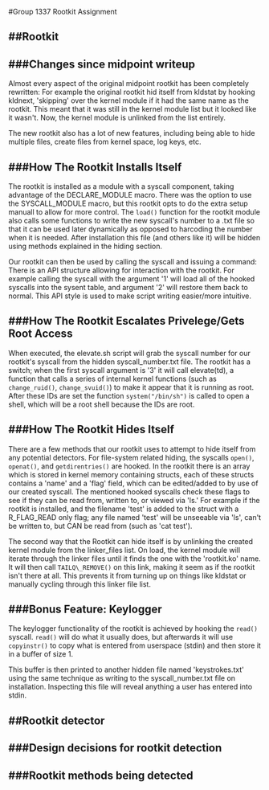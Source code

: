 #Group 1337 Rootkit Assignment

##Rootkit 
---


###Changes since midpoint writeup
---

Almost every aspect of the original midpoint rootkit has been completely rewritten: For example the original rootkit hid itself from kldstat by hooking kldnext, 'skipping' over the kernel module if it had the same name as the rootkit. This meant that it was still in the kernel module list but it looked like it wasn't. Now, the kernel module is unlinked from the list entirely.

The new rootkit also has a lot of new features, including being able to hide multiple files, create files from kernel space, log keys, etc.


###How The Rootkit Installs Itself
---

The rootkit is installed as a module with a syscall component, taking advantage of the DECLARE_MODULE macro. There was the option to use the SYSCALL_MODULE macro, but this rootkit opts to do the extra setup manuall to allow for more control. The `load()` function for the rootkit module also calls some functions to write the new syscall's number to a .txt file so that it can be used later dynamically as opposed to harcoding the number when it is needed. After installation this file (and others like it) will be hidden using methods explained in the hiding section.

Our rootkit can then be used by calling the syscall and issuing a command: There is an API structure allowing for interaction with the rootkit. For example calling the syscall with the argument '1' will load all of the hooked syscalls into the sysent table, and argument '2' will restore them back to normal. This API style is used to make script writing easier/more intuitive.


###How The Rootkit Escalates Privelege/Gets Root Access
---

When executed, the elevate.sh script will grab the syscall number for our rootkit's syscall from the hidden syscall_number.txt file. The rootkit has a switch; when the first syscall argument is '3' it will call elevate(td), a function that calls a series of internal kernel functions (such as `change_ruid()`, `change_svuid()`) to make it appear that it is running as root. After these IDs are set the function `system("/bin/sh")` is called to open a shell, which will be a root shell because the IDs are root.


###How The Rootkit Hides Itself
---

There are a few methods that our rootkit uses to attempt to hide itself from any potential detectors. For file-system related hiding, the syscalls `open()`, `openat()`, and `getdirentries()` are hooked. In the rootkit there is an array which is stored in kernel memory containing structs, each of these structs contains a 'name' and a 'flag' field, which can be edited/added to by use of our created syscall. The mentioned hooked syscalls check these flags to see if they can be read from, written to, or viewed via 'ls.' For example if the rootkit is installed, and the filename 'test' is added to the struct with a R\_FLAG\_READ only flag; any file named 'test' will be unseeable via 'ls', can't be written to, but CAN be read from (such as 'cat test').

The second way that the Rootkit can hide itself is by unlinking the created kernel module from the linker\_files list. On load, the kernel module will iterate through the linker files until it finds the one with the 'rootkit.ko' name. It will then call `TAILQ\_REMOVE()` on this link, making it seem as if the rootkit isn't there at all. This prevents it from turning up on things like kldstat or manually cycling through this linker file list.



###Bonus Feature: Keylogger
---


The keylogger functionality of the rootkit is achieved by hooking the `read()` syscall. `read()` will do what it usually does, but afterwards it will use `copyinstr()` to copy what is entered from userspace (stdin) and then store it in a buffer of size 1.

This buffer is then printed to another hidden file named 'keystrokes.txt' using the same technique as writing to the syscall_number.txt file on installation. Inspecting this file will reveal anything a user has entered into stdin.


##Rootkit detector
---


###Design decisions for rootkit detection
---


###Rootkit methods being detected
---
